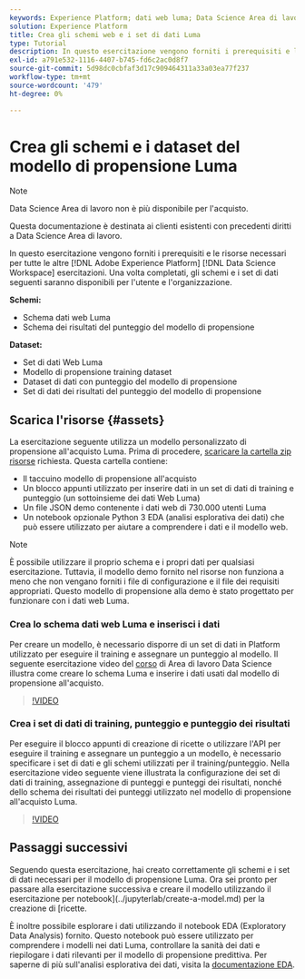 ```yaml
---
keywords: Experience Platform; dati web luma; Data Science Area di lavoro; argomenti popolari; Ricette; dati dimostrativi; dati web dimostrativi; Dati Luma
solution: Experience Platform
title: Crea gli schemi web e i set di dati Luma
type: Tutorial
description: In questo esercitazione vengono forniti i prerequisiti e le risorse necessari per il modello di propensione alla demo Luma.
exl-id: a791e532-1116-4407-b745-fd6c2ac0d8f7
source-git-commit: 5d98dc0cbfaf3d17c909464311a33a03ea77f237
workflow-type: tm+mt
source-wordcount: '479'
ht-degree: 0%

---
```


# Crea gli schemi e i dataset del modello di propensione Luma

>[!NOTE]
>
>Data Science Area di lavoro non è più disponibile per l&#39;acquisto.
>
>Questa documentazione è destinata ai clienti esistenti con precedenti diritti a Data Science Area di lavoro.

In questo esercitazione vengono forniti i prerequisiti e le risorse necessari per tutte le altre [!DNL Adobe Experience Platform] [!DNL Data Science Workspace] esercitazioni. Una volta completati, gli schemi e i set di dati seguenti saranno disponibili per l&#39;utente e l&#39;organizzazione.

**Schemi:**

- Schema dati web Luma
- Schema dei risultati del punteggio del modello di propensione

**Dataset:**

- Set di dati Web Luma
- Modello di propensione training dataset
- Dataset di dati con punteggio del modello di propensione
- Set di dati dei risultati del punteggio del modello di propensione

## Scarica l&#39;risorse {#assets}

La esercitazione seguente utilizza un modello personalizzato di propensione all&#39;acquisto Luma. Prima di procedere, [scaricare la cartella zip risorse](https://experienceleague.adobe.com/docs/platform-learn/assets/DSW-course-sample-assets.zip) richiesta. Questa cartella contiene:

- Il taccuino modello di propensione all&#39;acquisto
- Un blocco appunti utilizzato per inserire dati in un set di dati di training e punteggio (un sottoinsieme dei dati Web Luma)
- Un file JSON demo contenente i dati web di 730.000 utenti Luma
- Un notebook opzionale Python 3 EDA (analisi esplorativa dei dati) che può essere utilizzato per aiutare a comprendere i dati e il modello web.

>[!NOTE]
>
> È possibile utilizzare il proprio schema e i propri dati per qualsiasi esercitazione. Tuttavia, il modello demo fornito nel risorse non funziona a meno che non vengano forniti i file di configurazione e il file dei requisiti appropriati. Questo modello di propensione alla demo è stato progettato per funzionare con i dati web Luma.

### Crea lo schema dati web Luma e inserisci i dati

Per creare un modello, è necessario disporre di un set di dati in Platform utilizzato per eseguire il training e assegnare un punteggio al modello. Il seguente esercitazione video del [corso](https://experienceleague.adobe.com/?recommended=ExperiencePlatform-U-1-2021.1.dsw&amp;lang=it) di Area di lavoro Data Science illustra come creare lo schema Luma e inserire i dati usati dal modello di propensione all&#39;acquisto.

>[!VIDEO](https://video.tv.adobe.com/v/333312)

### Crea i set di dati di training, punteggio e punteggio dei risultati

Per eseguire il blocco appunti di creazione di ricette o utilizzare l&#39;API per eseguire il training e assegnare un punteggio a un modello, è necessario specificare i set di dati e gli schemi utilizzati per il training/punteggio. Nella esercitazione video seguente viene illustrata la configurazione dei set di dati di training, assegnazione di punteggi e punteggi dei risultati, nonché dello schema dei risultati dei punteggi utilizzato nel modello di propensione all&#39;acquisto Luma.

>[!VIDEO](https://video.tv.adobe.com/v/333426)

## Passaggi successivi

Seguendo questa esercitazione, hai creato correttamente gli schemi e i set di dati necessari per il modello di propensione Luma. Ora sei pronto per passare alla esercitazione successiva e creare il modello utilizzando il esercitazione per notebook](../jupyterlab/create-a-model.md) per la creazione di [ricette.

È inoltre possibile esplorare i dati utilizzando il notebook EDA (Exploratory Data Analysis) fornito. Questo notebook può essere utilizzato per comprendere i modelli nei dati Luma, controllare la sanità dei dati e riepilogare i dati rilevanti per il modello di propensione predittiva. Per saperne di più sull&#39;analisi esplorativa dei dati, visita la [documentazione EDA](../jupyterlab/eda-notebook.md).
